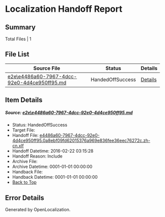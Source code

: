 # <a name='report-top'></a> Localization Handoff Report

## Summary
 Total Files | 1

## File List
 Source File | Status | Details 
 ----------- | ------ | ------- 
 [e2e\e4486a60-7967-4dcc-92e0-4d4ce950ff95.md](https://github.com/OpenLocalizationTest/oltest/blob/ac68a00ee56cb91059a36b735bb900af1515b595/e2e/e4486a60-7967-4dcc-92e0-4d4ce950ff95.md) | HandedOffSuccess | [Details](#03212df26f7eb529cd4dde6bf64f1939040387c91)

## Item Details
##### <a name='03212df26f7eb529cd4dde6bf64f1939040387c91'></a> Source: [e2e\e4486a60-7967-4dcc-92e0-4d4ce950ff95.md](https://github.com/OpenLocalizationTest/oltest/blob/ac68a00ee56cb91059a36b735bb900af1515b595/e2e/e4486a60-7967-4dcc-92e0-4d4ce950ff95.md)
* Status: HandedOffSuccess
* Target File: 
* Handoff File: [e4486a60-7967-4dcc-92e0-4d4ce950ff95.0a8ebf09fd62015376a969e836fee36eec76272c.zh-cn.xlf](https://github.com/OpenLocalizationTestOrg/olhandoff/blob/1aca5a1c6befea7237d2e4124639aefc71276df4/ol-handoff/OpenLocalizationTestOrg/oltest.zh-cn/yufeih/e4486a60-7967-4dcc-92e0-4d4ce950ff95.0a8ebf09fd62015376a969e836fee36eec76272c.zh-cn.xlf)
* Handoff Datetime: 2016-02-22 03:15:28
* Handoff Reason: Include
* Archive File: 
* Archive Datetime: 0001-01-01 00:00:00
* Handback File: 
* Handback Datetime: 0001-01-01 00:00:00
* [Back to Top](#report-top)


## Error Details

Generated by OpenLocalization.
